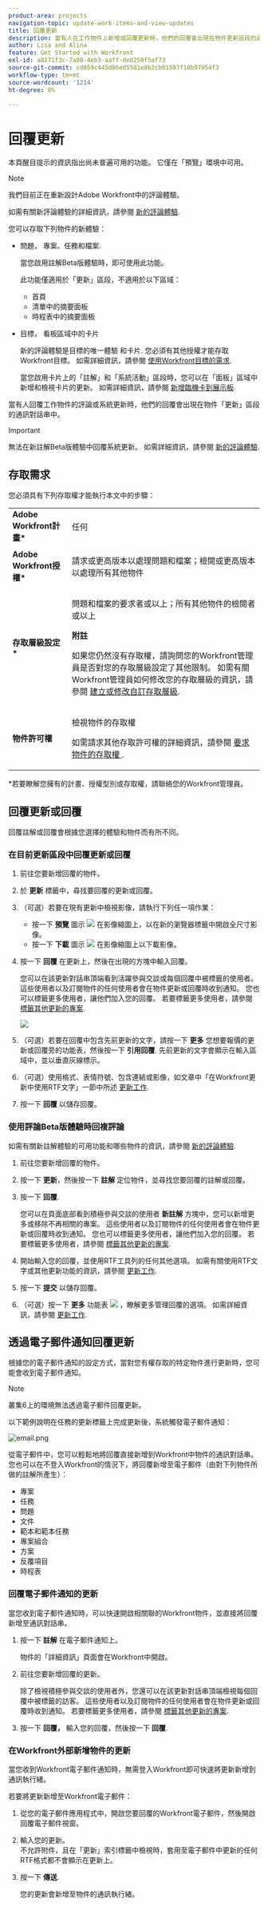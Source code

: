 ```yaml
---
product-area: projects
navigation-topic: update-work-items-and-view-updates
title: 回覆更新
description: 當有人在工作物件上新增或回覆更新時，他們的回覆會出現在物件更新區段的通訊執行緒中。 如果您擁有物件的「檢視」存取權，您可以新增回覆至更新或「讚」。
author: Lisa and Alina
feature: Get Started with Workfront
exl-id: a8271f3c-7a08-4eb3-aaff-deb250f5af73
source-git-commit: cd059c445d86ed5581e8b2cb01507f18b97954f3
workflow-type: tm+mt
source-wordcount: '1214'
ht-degree: 0%

---
```


# 回覆更新

<!--take "Beta" references out when we remove the beta-->

<span class="preview">本頁醒目提示的資訊指出尚未普遍可用的功能。 它僅在「預覽」環境中可用。</span>

>[!NOTE]
>
>我們目前正在重新設計Adobe Workfront中的評論體驗。
>
>如需有關新評論體驗的詳細資訊，請參閱 [新的評論體驗](../../product-announcements/betas/new-commenting-experience-beta/unified-commenting-experience.md).
>
>您可以存取下列物件的新體驗：
> * 問題， <span class="preview">專案、任務和檔案</span>.
>
>     當您啟用註解Beta版體驗時，即可使用此功能。
>
>     此功能僅適用於「更新」區段，不適用於以下區域：
>
>     * 首頁
>     * 清單中的摘要面板
>     * 時程表中的摘要面板
>
> * 目標， <span class="preview">看板區域中的卡片</span>
>
>   新的評論體驗是目標的唯一體驗 <span class="preview">和卡片</span>. 您必須有其他授權才能存取Workfront目標。 如需詳細資訊，請參閱 [使用Workfront目標的需求](../../workfront-goals/goal-management/access-needed-for-wf-goals.md).
>
>     當您啟用卡片上的「註解」和「系統活動」區段時，您可以在「面板」區域中新增和檢視卡片的更新。 如需詳細資訊，請參閱 [新增臨機卡到展示板](../../agile/get-started-with-boards/add-card-to-board.md).


當有人回覆工作物件的評論或系統更新時，他們的回覆會出現在物件「更新」區段的通訊對話串中。

>[!IMPORTANT]
>
>無法在新註解Beta版體驗中回覆系統更新。 如需詳細資訊，請參閱 [新的評論體驗](../../product-announcements/betas/new-commenting-experience-beta/unified-commenting-experience.md).


## 存取需求

您必須具有下列存取權才能執行本文中的步驟：

<table style="table-layout:auto"> 
 <col> 
 <col> 
 <tbody> 
  <tr> 
   <td role="rowheader"><strong>Adobe Workfront計畫*</strong></td> 
   <td> <p>任何</p> </td> 
  </tr> 
  <tr> 
   <td role="rowheader"><strong>Adobe Workfront授權*</strong></td> 
   <td> <p>請求或更高版本以處理問題和檔案；檢閱或更高版本以處理所有其他物件</p> </td> 
  </tr> 
  <tr> 
   <td role="rowheader"><strong>存取層級設定*</strong></td> 
   <td> <p>問題和檔案的要求者或以上；所有其他物件的檢閱者或以上</p> <p><b>附註</b>

如果您仍然沒有存取權，請詢問您的Workfront管理員是否對您的存取層級設定了其他限制。 如需有關Workfront管理員如何修改您的存取層級的資訊，請參閱 <a href="../../administration-and-setup/add-users/configure-and-grant-access/create-modify-access-levels.md" class="MCXref xref">建立或修改自訂存取層級</a>.</p> </td>
</tr> 
  <tr> 
   <td role="rowheader"><strong>物件許可權</strong></td> 
   <td> <p>檢視物件的存取權</p> <p>如需請求其他存取許可權的詳細資訊，請參閱 <a href="../../workfront-basics/grant-and-request-access-to-objects/request-access.md" class="MCXref xref">要求物件的存取權 </a>.</p> </td> 
  </tr> 
 </tbody> 
</table>

&#42;若要瞭解您擁有的計畫、授權型別或存取權，請聯絡您的Workfront管理員。

## 回覆更新或回覆

回覆註解或回覆會根據您選擇的體驗和物件而有所不同。

### 在目前更新區段中回覆更新或回覆

1. 前往您要新增回覆的物件。
1. 於 **更新** 標籤中，尋找要回覆的更新或回覆。

1. （可選）若要在現有更新中檢視影像，請執行下列任一項作業：

   * 按一下 **預覽** 圖示 ![](assets/previewimageicon-31x31.png) 在影像縮圖上，以在新的瀏覽器標籤中開啟全尺寸影像。
   * 按一下 **下載** 圖示 ![](assets/downloadimageicon.png) 在影像縮圖上以下載影像。

1. 按一下 **回覆** 在更新上，然後在出現的方塊中輸入回覆。

   您可以在該更新對話串頂端看到活躍參與交談或每個回覆中被標籤的使用者。 這些使用者以及訂閱物件的任何使用者會在物件更新或回覆時收到通知。 您也可以標籤更多使用者，讓他們加入您的回覆。  若要標籤更多使用者，請參閱 [標籤其他更新的專案](../../workfront-basics/updating-work-items-and-viewing-updates/tag-others-on-updates.md).

   ![](assets/tagging-transparency-350x192.png)

1. （可選）若要在回覆中包含先前更新的文字，請按一下 **更多** 您想要報價的更新或回覆旁的功能表，然後按一下 **引用回覆**. 先前更新的文字會顯示在輸入區域中，並以垂直灰線標示。
1. （可選）使用格式、表情符號、包含連結或影像，如文章中「在Workfront更新中使用RTF文字」一節中所述 [更新工作](../../workfront-basics/updating-work-items-and-viewing-updates/update-work.md).
1. 按一下 **回覆** 以儲存回覆。

### 使用評論Beta版體驗時回複評論

如需有關新註解體驗的可用功能和哪些物件的資訊，請參閱 [新的評論體驗](../../product-announcements/betas/new-commenting-experience-beta/unified-commenting-experience.md).

1. 前往您要新增回覆的物件。
1. 按一下 **更新**，然後按一下 **註解** 定位物件，並尋找您要回覆的註解或回覆。
   <!-- Ensure this link is called and cased the same way as  before: 1. (Optional) To include text from a previous update in your reply, click the **More** menu next to the update or reply you want to quote, then click **Quote Reply**. Text from the previous update appears in the input area, marked with a vertical gray line.-->
1. 按一下 **回覆**.

   您可以在頁面底部看到積極參與交談的使用者 **新註解** 方塊中，您可以新增更多或移除不再相關的專案。 這些使用者以及訂閱物件的任何使用者會在物件更新或回覆時收到通知。 您也可以標籤更多使用者，讓他們加入您的回覆。  若要標籤更多使用者，請參閱 [標籤其他更新的專案](../../workfront-basics/updating-work-items-and-viewing-updates/tag-others-on-updates.md).

1. 開始輸入您的回覆，並使用RTF工具列的任何其他選項。 如需有關使用RTF文字或其他更新功能的資訊，請參閱 [更新工作](../updating-work-items-and-viewing-updates/update-work.md).

1. 按一下 **提交** 以儲存回覆。

1. （可選）按一下 **更多** 功能表 ![](assets/more-menu.png) ，瞭解更多管理回覆的選項。 如需詳細資訊，請參閱 [更新工作](../updating-work-items-and-viewing-updates/update-work.md).


## 透過電子郵件通知回覆更新

根據您的電子郵件通知的設定方式，當對您有權存取的特定物件進行更新時，您可能會收到電子郵件通知。

>[!NOTE]
>
>叢集6上的環境無法透過電子郵件回覆更新。

以下範例說明在任務的更新標籤上完成更新後，系統觸發電子郵件通知：

![email.png](assets/email-350x202.png)

從電子郵件中，您可以輕鬆地將回覆直接新增到Workfront中物件的通訊對話串。 您也可以在不登入Workfront的情況下，將回覆新增至電子郵件（由對下列物件所做的註解所產生）：

* 專案
* 任務
* 問題
* 文件
* 範本和範本任務
* 專案組合
* 方案
* 反覆項目
* 時程表

### 回覆電子郵件通知的更新

當您收到電子郵件通知時，可以快速開啟相關聯的Workfront物件，並直接將回覆新增至通訊對話串。

1. 按一下 **註解** 在電子郵件通知上。

   物件的「詳細資訊」頁面會在Workfront中開啟。

1. 前往您要新增回覆的更新。

   除了檢視積極參與交談的使用者外，您還可以在該更新對話串頂端檢視每個回覆中被標籤的訪客。 這些使用者以及訂閱物件的任何使用者會在物件更新或回覆時收到通知。 若要標籤更多使用者，請參閱 [標籤其他更新的專案](../../workfront-basics/updating-work-items-and-viewing-updates/tag-others-on-updates.md).

1. 按一下 **回覆，** 輸入您的回覆，然後按一下 **回覆**.

### 在Workfront外部新增物件的更新

當您收到Workfront電子郵件通知時，無需登入Workfront即可快速將更新新增到通訊執行緒。

若要將更新新增至Workfront電子郵件：

1. 從您的電子郵件應用程式中，開啟您要回覆的Workfront電子郵件，然後開啟回覆電子郵件視窗。
1. 輸入您的更新。\
   不允許附件，且在「更新」索引標籤中檢視時，套用至電子郵件中更新的任何RTF格式都不會顯示在更新上。
1. 按一下 **傳送**.

   您的更新會新增至物件的通訊執行緒。
